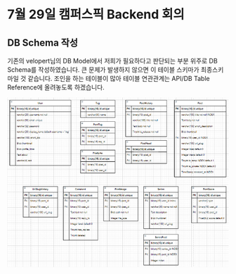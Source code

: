 # 7월 29일 캠퍼스픽 Backend 회의

##  DB Schema 작성

기존의 velopert님의 DB Model에서 저희가 필요하다고 판단되는 부분 위주로 DB Schema를 작성하였습니다. 큰 문제가 발생하지 않으면 이 테이블 스키마가 최종스키마일 것 같습니다. 조인을 하는 테이블이 많아 테이블 연관관계는 API/DB Table Reference에 올려놓도록 하겠습니다.

<img src=../../img/BE/CampusPick_Mysql.png alt="DB table">